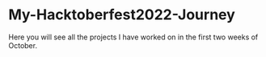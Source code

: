 # My-Hacktoberfest2022-Journey
Here you will see all the projects I have worked on in the first two weeks of October.
